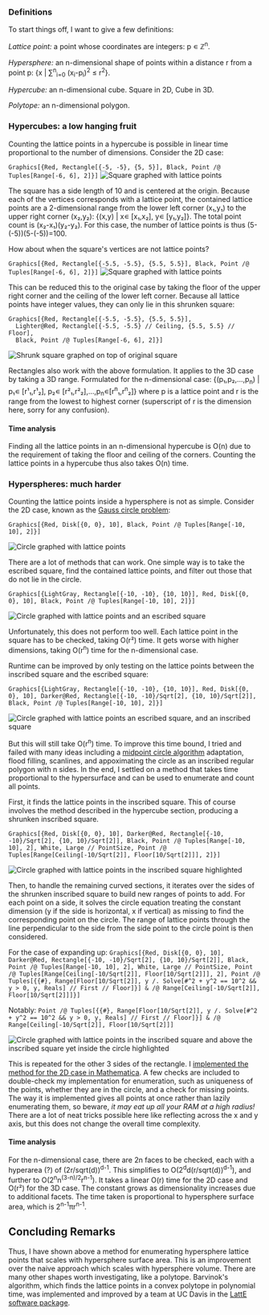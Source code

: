 ### Definitions

To start things off, I want to give a few definitions:

*Lattice point:* a point whose coordinates are integers: p &#8714; &#8484;<sup>n</sup>.

*Hypersphere:* an n-dimensional shape of points within a distance r from a point p: {x | &#8721;<sup>n</sup><sub>i=0</sub> (x<sub>i</sub>-p<sub>i</sub>)<sup>2</sup> &le; r<sup>2</sup>}.

*Hypercube:* an n-dimensional cube. Square in 2D, Cube in 3D.

*Polytope:* an n-dimensional polygon.


### Hypercubes: a low hanging fruit
Counting the lattice points in a hypercube is possible in linear time proportional to the number of dimensions. Consider the 2D case:

`Graphics[{Red, Rectangle[{-5, -5}, {5, 5}], Black, Point /@ Tuples[Range[-6, 6], 2]}]`
![Square graphed with lattice points](/files/squarelatticeeasy.svg)

The square has a side length of 10 and is centered at the origin. Because each of the vertices corresponds with a lattice point, the contained lattice points are a 2-dimensional range from the lower left corner (x&#8321;,y&#8321;) to the upper right corner (x&#8322;,y&#8322;): {(x,y) | x&#8714; \[x&#8321;,x&#8322;\], y&#8714; \[y&#8321;,y&#8322;\]}. The total point count is (x&#8322;-x&#8321;)(y&#8322;-y&#8322;). For this case, the number of lattice points is thus (5-(-5))(5-(-5))=100.

How about when the square's vertices are not lattice points?

`Graphics[{Red, Rectangle[{-5.5, -5.5}, {5.5, 5.5}], Black, Point /@ Tuples[Range[-6, 6], 2]}]`
![Square graphed with lattice points](/files/squarelattice.svg)

 This can be reduced this to the original case by taking the floor of the upper right corner and the ceiling of the lower left corner. Because all lattice points have integer values, they can only lie in this shrunken square: 
```
Graphics[{Red, Rectangle[{-5.5, -5.5}, {5.5, 5.5}], 
  Lighter@Red, Rectangle[{-5.5, -5.5} // Ceiling, {5.5, 5.5} // Floor],
  Black, Point /@ Tuples[Range[-6, 6], 2]}]
```
![Shrunk square graphed on top of original square](/files/squarelatticeshrunk.svg)

Rectangles also work with the above formulation. It applies to the 3D case by taking a 3D range. Formulated for the n-dimensional case: {(p&#8321;,p&#8322;,...,p<sub>n</sub>) | p&#8321;&#8714; \[r&#185;&#8321;,r&#185;&#8322;\], p&#8322;&#8714; \[r&#178;&#8321;,r&#178;&#8322;\],...,p<sub>n</sub>&#8714;\[r<sup>n</sup>&#8321;,r<sup>n</sup>&#8322;\]} where p is a lattice point and r is the range from the lowest to highest corner (superscript of r is the dimension here, sorry for any confusion).

#### Time analysis

Finding all the lattice points in an n-dimensional hypercube is O(n) due to the requirement of taking the floor and ceiling of the corners. Counting the lattice points in a hypercube thus also takes O(n) time.

### Hyperspheres: much harder

Counting the lattice points inside a hypersphere is not as simple. Consider the 2D case, known as the [Gauss circle problem](https://en.wikipedia.org/wiki/Gauss_circle_problem):

`Graphics[{Red, Disk[{0, 0}, 10], Black, Point /@ Tuples[Range[-10, 10], 2]}]`

![Circle graphed with lattice points](/files/circlelattice.svg)

There are a lot of methods that can work. One simple way is to take the escribed square, find the contained lattice points, and filter out those that do not lie in the circle.

`Graphics[{LightGray, Rectangle[{-10, -10}, {10, 10}], Red, Disk[{0, 0}, 10], Black, Point /@ Tuples[Range[-10, 10], 2]}]`

![Circle graphed with lattice points and an escribed square](/files/escribedsquare.svg)

Unfortunately, this does not perform too well. Each lattice point in the square has to be checked, taking O(r&#178;) time. It gets worse with higher dimensions, taking O(r<sup>n</sup>) time for the n-dimensional case.

Runtime can be improved by only testing on the lattice points between the inscribed square and the escribed square:

`Graphics[{LightGray, Rectangle[{-10, -10}, {10, 10}], Red, Disk[{0, 0}, 10], Darker@Red, Rectangle[{-10, -10}/Sqrt[2], {10, 10}/Sqrt[2]], Black, Point /@ Tuples[Range[-10, 10], 2]}]`

![Circle graphed with lattice points an escribed square, and an inscribed square](/files/escribedsquareandinscribedsquare.svg)

But this will still take O(r<sup>n</sup>) time. To improve this time bound, I tried and failed with many ideas including a [midpoint circle algorithm](https://en.wikipedia.org/wiki/Midpoint_circle_algorithm) adaptation, flood filling, scanlines, and appoximating the circle as an inscribed regular polygon with n sides. In the end, I settled on a method that takes time proportional to the hypersurface and can be used to enumerate and count all points.

First, it finds the lattice points in the inscribed square. This of course involves the method described in the hypercube section, producing a shrunken inscribed square.

`Graphics[{Red, Disk[{0, 0}, 10], Darker@Red, Rectangle[{-10, -10}/Sqrt[2], {10, 10}/Sqrt[2]], Black, Point /@ Tuples[Range[-10, 10], 2], White, Large // PointSize, Point /@ Tuples[Range[Ceiling[-10/Sqrt[2]], Floor[10/Sqrt[2]]], 2]}]`

![Circle graphed with lattice points in the inscribed square highlighted](/files/inscribedsquarehighlightedlatticepoints.svg)

Then, to handle the remaining curved sections, it iterates over the sides of the shrunken inscribed square to build new ranges of points to add. For each point on a side, it solves the circle equation treating the constant dimension (y if the side is horizontal, x if vertical) as missing to find the corresponding point on the circle. The range of lattice points through the line perpendicular to the side from the side point to the circle point is then considered.

For the case of expanding up:
`Graphics[{Red, Disk[{0, 0}, 10], Darker@Red, Rectangle[{-10, -10}/Sqrt[2], {10, 10}/Sqrt[2]], Black, Point /@ Tuples[Range[-10, 10], 2], White, Large // PointSize, Point /@ Tuples[Range[Ceiling[-10/Sqrt[2]], Floor[10/Sqrt[2]]], 2], Point /@ Tuples[{{#}, Range[Floor[10/Sqrt[2]], y /. Solve[#^2 + y^2 == 10^2 && y > 0, y, Reals] // First // Floor]}] & /@ Range[Ceiling[-10/Sqrt[2]], Floor[10/Sqrt[2]]]}]`

Notably: `Point /@ Tuples[{{#}, Range[Floor[10/Sqrt[2]], y /. Solve[#^2 + y^2 == 10^2 && y > 0, y, Reals] // First // Floor]}] & /@ Range[Ceiling[-10/Sqrt[2]], Floor[10/Sqrt[2]]]`

![Circle graphed with lattice points in the inscribed square and above the inscribed square yet inside the circle highlighted](/files/inscribedsquareexpandedup.svg)

This is repeated for the other 3 sides of the rectangle. I [implemented the method for the 2D case in Mathematica](/files/circle_lattice.pdf). A few checks are included to double-check my implementation for enumeration, such as uniqueness of the points, whether they are in the circle, and a check for missing points. The way it is implemented gives all points at once rather than lazily enumerating them, so beware, *it may eat up all your RAM at a high radius!* There are a lot of neat tricks possible here like reflecting across the x and y axis, but this does not change the overall time complexity.


#### Time analysis

For the n-dimensional case, there are 2n faces to be checked, each with a hyperarea (?) of (2r/sqrt(d))<sup>d-1</sup>. This simplifies to O(2<sup>d</sup>d(r/sqrt(d))<sup>d-1</sup>), and further to O(2<sup>n</sup>n<sup>(3-n)/2</sup>r<sup>n-1</sup>). It takes a linear O(r) time for the 2D case and O(r&#178;) for the 3D case. The constant grows as dimensionality increases due to additional facets. The time taken is proportional to hypersphere surface area, which is 2<sup>n-1</sup>πr<sup>n-1</sup>.

## Concluding Remarks

Thus, I have shown above a method for enumerating hypersphere lattice points that scales with hypersphere surface area. This is an improvement over the naive approach which scales with hypersphere volume. There are many other shapes worth investigating, like a polytope. Barvinok's algorithm, which finds the lattice points in a convex polytope in polynomial time, was implemented and improved by a team at UC Davis in the [LattE software package](https://www.math.ucdavis.edu/~latte/).


